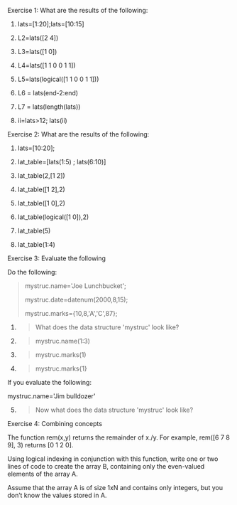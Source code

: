 Exercise 1: What are the results of the following:

1.  lats=\[1:20\];lats=\[10:15\]

2.  L2=lats(\[2 4\])

3.  L3=lats(\[1 0\])

4.  L4=lats(\[1 1 0 0 1 1\])

5.  L5=lats(logical(\[1 1 0 0 1 1\]))

6.  L6 = lats(end-2:end)

7.  L7 = lats(length(lats))

8.  ii=lats\>12; lats(ii)

Exercise 2: What are the results of the following:

1.  lats=\[10:20\];

2.  lat\_table=\[lats(1:5) ; lats(6:10)\]

3.  lat\_table(2,\[1 2\])

4.  lat\_table(\[1 2\],2)

5.  lat\_table(\[1 0\],2)

6.  lat\_table(logical(\[1 0\]),2)

7.  lat\_table(5)

8.  lat\_table(1:4)

Exercise 3: Evaluate the following

Do the following:

> mystruc.name='Joe Lunchbucket';
> 
> mystruc.date=datenum(2000,8,15);
> 
> mystruc.marks={10,8,'A','C',87};

1.  > What does the data structure 'mystruc' look like?

2.  > mystruc.name(1:3)

3.  > mystruc.marks(1)

4.  > mystruc.marks{1}

If you evaluate the following:

mystruc.name='Jim bulldozer'

5.  > Now what does the data structure 'mystruc' look like?

Exercise 4: Combining concepts

The function rem(x,y) returns the remainder of x./y. For example,
rem(\[6 7 8 9\], 3) returns \[0 1 2 0\].

Using logical indexing in conjunction with this function, write one or
two lines of code to create the array B, containing only the even-valued
elements of the array A.

Assume that the array A is of size 1xN and contains only integers, but
you don’t know the values stored in A.
